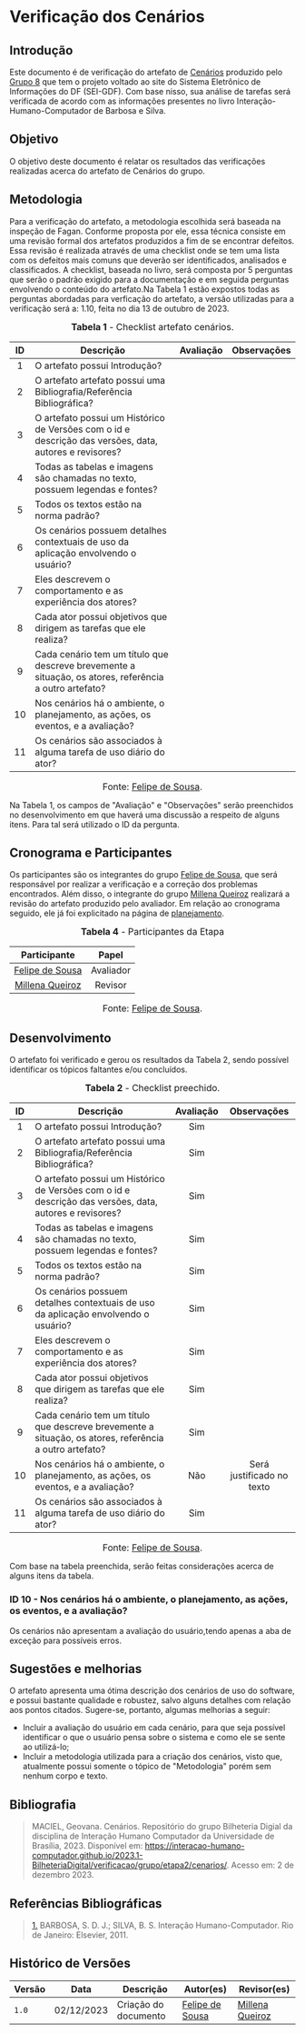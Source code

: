 # Verificação dos Cenários

## Introdução

Este documento é de verificação do artefato de [Cenários](https://interacao-humano-computador.github.io/2023.2-SEI-GDF/#/analise-de-requisitos/cenarios) produzido pelo [Grupo 8](https://interacao-humano-computador.github.io/2023.2-SEI-GDF/#/) que tem o projeto voltado ao site do Sistema Eletrônico de Informações do DF (SEI-GDF). Com base nisso, sua análise de tarefas será verificada de acordo com as informações presentes no livro Interação-Humano-Computador de Barbosa e Silva.

## Objetivo

O objetivo deste documento é relatar os resultados das verificações realizadas acerca do artefato de Cenários do grupo.

## Metodologia

Para a verificação do artefato, a metodologia escolhida será baseada na inspeção de Fagan. Conforme proposta por ele, essa técnica consiste em uma revisão formal dos artefatos produzidos a fim de se encontrar defeitos. Essa revisão é realizada através de uma checklist onde se tem uma lista com os defeitos mais comuns que deverão ser identificados, analisados e classificados.
A checklist, baseada no livro, será composta por 5 perguntas que serão o padrão exigido para a documentação e em seguida perguntas envolvendo o conteúdo do artefato.Na Tabela 1 estão expostos todas as perguntas abordadas para verficação do artefato, a versão utilizadas para a verificação será a: 1.10, feita no dia 13 de outubro de 2023.

<center>

<font size="3"><p style="text-align: center"><b>Tabela 1</b> - Checklist artefato cenários. </p></font>

| ID  | Descrição                                                                                              | Avaliação | Observações |
| :-: | ------------------------------------------------------------------------------------------------------ | :-------: | :---------: |
|  1  | O artefato possui Introdução?                                                                          |           |             |
|  2  | O artefato artefato possui uma Bibliografia/Referência Bibliográfica?                                  |           |             |
|  3  | O artefato possui um Histórico de Versões com o id e descrição das versões, data, autores e revisores? |           |             |
|  4  | Todas as tabelas e imagens são chamadas no texto, possuem legendas e fontes?                           |           |             |
|  5  | Todos os textos estão na norma padrão?                                                                 |           |             |
|  6  | Os cenários possuem detalhes contextuais de uso da aplicação envolvendo o usuário?                     |           |             |
|  7  | Eles descrevem o comportamento e as experiência dos atores?                                            |           |             |
|  8  | Cada ator possui objetivos que dirigem as tarefas que ele realiza?                                     |           |             |
|  9  | Cada cenário tem um título que descreve brevemente a situação, os atores, referência a outro artefato? |           |             |
| 10  | Nos cenários há o ambiente, o planejamento, as ações, os eventos, e a avaliação?                       |           |             |
| 11  | Os cenários são associados à alguma tarefa de uso diário do ator?                                      |           |             |

<font size="3"><p style="text-align: center">Fonte: [Felipe de Sousa](https://github.com/fsousac).</p></font>

</center>

Na Tabela 1, os campos de "Avaliação" e "Observações" serão preenchidos no desenvolvimento em que haverá uma discussão a respeito de alguns itens. Para tal será utilizado o ID da pergunta.

## Cronograma e Participantes

Os participantes são os integrantes do grupo [Felipe de Sousa](https://github.com/fsousac), que será responsável por realizar a verificação e a correção dos problemas encontrados. Além disso, o integrante do grupo [Millena Queiroz](https://github.com/millenaqueiroz) realizará a revisão do artefato produzido pelo avaliador. Em relação ao cronograma seguido, ele já foi explicitado na página de [planejamento](planejamento-verificacao-etapa2.md).

<center>

<font size="3"><p style="text-align: center"><b>Tabela 4</b> - Participantes da Etapa</p></font>

|                     Participante                     |   Papel   |
| :--------------------------------------------------: | :-------: |
|    [Felipe de Sousa](https://github.com/fsousac)     | Avaliador |
| [Millena Queiroz](https://github.com/millenaqueiroz) |  Revisor  |

<font size="3"><p style="text-align: center">Fonte: [Felipe de Sousa](https://github.com/fsousac).</p></font>

</center>

## Desenvolvimento

O artefato foi verificado e gerou os resultados da Tabela 2, sendo possível identificar os tópicos faltantes e/ou concluídos.

<center>

<font size="3"><p style="text-align: center"><b>Tabela 2</b> - Checklist preechido. </p></font>

| ID  | Descrição                                                                                              | Avaliação |        Observações        |
| :-: | ------------------------------------------------------------------------------------------------------ | :-------: | :-----------------------: |
|  1  | O artefato possui Introdução?                                                                          |    Sim    |                           |
|  2  | O artefato artefato possui uma Bibliografia/Referência Bibliográfica?                                  |    Sim    |                           |
|  3  | O artefato possui um Histórico de Versões com o id e descrição das versões, data, autores e revisores? |    Sim    |                           |
|  4  | Todas as tabelas e imagens são chamadas no texto, possuem legendas e fontes?                           |    Sim    |                           |
|  5  | Todos os textos estão na norma padrão?                                                                 |    Sim    |                           |
|  6  | Os cenários possuem detalhes contextuais de uso da aplicação envolvendo o usuário?                     |    Sim    |                           |
|  7  | Eles descrevem o comportamento e as experiência dos atores?                                            |    Sim    |                           |
|  8  | Cada ator possui objetivos que dirigem as tarefas que ele realiza?                                     |    Sim    |                           |
|  9  | Cada cenário tem um título que descreve brevemente a situação, os atores, referência a outro artefato? |    Sim    |                           |
| 10  | Nos cenários há o ambiente, o planejamento, as ações, os eventos, e a avaliação?                       |    Não    | Será justificado no texto |
| 11  | Os cenários são associados à alguma tarefa de uso diário do ator?                                      |    Sim    |                           |

<font size="3"><p style="text-align: center">Fonte: [Felipe de Sousa](https://github.com/fsousac).</p></font>

</center>

Com base na tabela preenchida, serão feitas considerações acerca de alguns itens da tabela.

### ID 10 - Nos cenários há o ambiente, o planejamento, as ações, os eventos, e a avaliação?

Os cenários não apresentam a avaliação do usuário,tendo apenas a aba de exceção para possíveis erros.

## Sugestões e melhorias

O artefato apresenta uma ótima descrição dos cenários de uso do software, e possui bastante qualidade e robustez, salvo alguns detalhes com relação aos pontos citados. Sugere-se, portanto, algumas melhorias a seguir:

- Incluir a avaliação do usuário em cada cenário, para que seja possível identificar o que o usuário pensa sobre o sistema e como ele se sente ao utilizá-lo;
- Incluir a metodologia utilizada para a criação dos cenários, visto que, atualmente possui somente o tópico de "Metodologia" porém sem nenhum corpo e texto.

## Bibliografia

> MACIEL, Geovana. Cenários. Repositório do grupo Bilheteria Digial da disciplina de Interação Humano Computador da Universidade de Brasília, 2023. Disponível em: <https://interacao-humano-computador.github.io/2023.1-BilheteriaDigital/verificacao/grupo/etapa2/cenarios/>. Acesso em: 2 de dezembro 2023.

## Referências Bibliográficas

> <a id="REF1" href="#anchor_1">1.</a> BARBOSA, S. D. J.; SILVA, B. S. Interação Humano-Computador. Rio de Janeiro: Elsevier, 2011.

## Histórico de Versões

| Versão | Data       | Descrição            | Autor(es)                                     | Revisor(es)                                          |
| ------ | ---------- | -------------------- | --------------------------------------------- | ---------------------------------------------------- |
| `1.0`  | 02/12/2023 | Criação do documento | [Felipe de Sousa](https://github.com/fsousac) | [Millena Queiroz](https://github.com/millenaqueiroz) |
